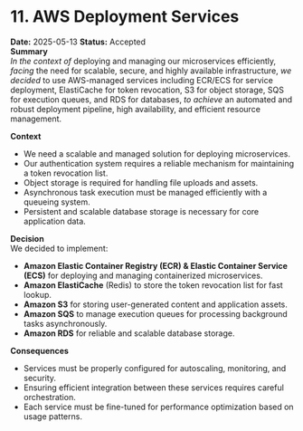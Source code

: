 # 11. AWS Deployment Services  
**Date:** 2025-05-13
**Status:** Accepted  
**Summary**  
*In the context of* deploying and managing our microservices efficiently, *facing* the need for scalable, secure, and highly available infrastructure, *we decided* to use AWS-managed services including ECR/ECS for service deployment, ElastiCache for token revocation, S3 for object storage, SQS for execution queues, and RDS for databases, *to achieve* an automated and robust deployment pipeline, high availability, and efficient resource management.  

**Context**  
- We need a scalable and managed solution for deploying microservices.  
- Our authentication system requires a reliable mechanism for maintaining a token revocation list.  
- Object storage is required for handling file uploads and assets.  
- Asynchronous task execution must be managed efficiently with a queueing system.  
- Persistent and scalable database storage is necessary for core application data.  

**Decision**  
We decided to implement:  
- **Amazon Elastic Container Registry (ECR) & Elastic Container Service (ECS)** for deploying and managing containerized microservices.  
- **Amazon ElastiCache** (Redis) to store the token revocation list for fast lookup.  
- **Amazon S3** for storing user-generated content and application assets.  
- **Amazon SQS** to manage execution queues for processing background tasks asynchronously.  
- **Amazon RDS** for reliable and scalable database storage.  

**Consequences**  
- Services must be properly configured for autoscaling, monitoring, and security.  
- Ensuring efficient integration between these services requires careful orchestration.  
- Each service must be fine-tuned for performance optimization based on usage patterns.  